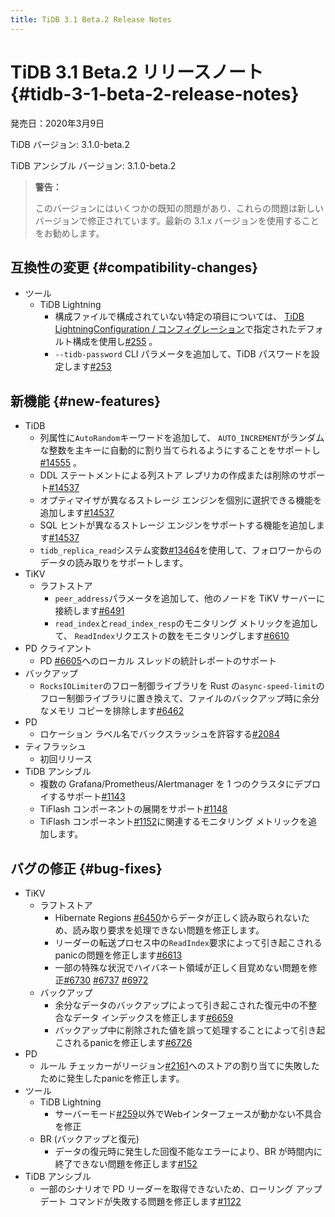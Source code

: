 ```yaml
---
title: TiDB 3.1 Beta.2 Release Notes
---
```


# TiDB 3.1 Beta.2 リリースノート {#tidb-3-1-beta-2-release-notes}

発売日：2020年3月9日

TiDB バージョン: 3.1.0-beta.2

TiDB アンシブル バージョン: 3.1.0-beta.2

> **警告：**
>
> このバージョンにはいくつかの既知の問題があり、これらの問題は新しいバージョンで修正されています。最新の 3.1.x バージョンを使用することをお勧めします。

## 互換性の変更 {#compatibility-changes}

-   ツール
    -   TiDB Lightning
        -   構成ファイルで構成されていない特定の項目については、 [TiDB LightningConfiguration / コンフィグレーション](/tidb-lightning/tidb-lightning-configuration.md)で指定されたデフォルト構成を使用し[#255](https://github.com/pingcap/tidb-lightning/pull/255) 。
        -   `--tidb-password` CLI パラメータを追加して、TiDB パスワードを設定します[#253](https://github.com/pingcap/tidb-lightning/pull/253)

## 新機能 {#new-features}

-   TiDB
    -   列属性に`AutoRandom`キーワードを追加して、 `AUTO_INCREMENT`がランダムな整数を主キーに自動的に割り当てられるようにすることをサポートし[#14555](https://github.com/pingcap/tidb/pull/14555) 。
    -   DDL ステートメントによる列ストア レプリカの作成または削除のサポート[#14537](https://github.com/pingcap/tidb/pull/14537)
    -   オプティマイザが異なるストレージ エンジンを個別に選択できる機能を追加します[#14537](https://github.com/pingcap/tidb/pull/14537)
    -   SQL ヒントが異なるストレージ エンジンをサポートする機能を追加します[#14537](https://github.com/pingcap/tidb/pull/14537)
    -   `tidb_replica_read`システム変数[#13464](https://github.com/pingcap/tidb/pull/13464)を使用して、フォロワーからのデータの読み取りをサポートします。
-   TiKV
    -   ラフトストア
        -   `peer_address`パラメータを追加して、他のノードを TiKV サーバーに接続します[#6491](https://github.com/tikv/tikv/pull/6491)
        -   `read_index`と`read_index_resp`のモニタリング メトリックを追加して、 `ReadIndex`リクエストの数をモニタリングします[#6610](https://github.com/tikv/tikv/pull/6610)
-   PD クライアント
    -   PD [#6605](https://github.com/tikv/tikv/pull/6605)へのローカル スレッドの統計レポートのサポート
-   バックアップ
    -   `RocksIOLimiter`のフロー制御ライブラリを Rust の`async-speed-limit`のフロー制御ライブラリに置き換えて、ファイルのバックアップ時に余分なメモリ コピーを排除します[#6462](https://github.com/tikv/tikv/pull/6462)
-   PD
    -   ロケーション ラベル名でバックスラッシュを許容する[#2084](https://github.com/pingcap/pd/pull/2084)
-   ティフラッシュ
    -   初回リリース
-   TiDB アンシブル
    -   複数の Grafana/Prometheus/Alertmanager を 1 つのクラスタにデプロイするサポート[#1143](https://github.com/pingcap/tidb-ansible/pull/1143)
    -   TiFlash コンポーネントの展開をサポート[#1148](https://github.com/pingcap/tidb-ansible/pull/1148)
    -   TiFlash コンポーネント[#1152](https://github.com/pingcap/tidb-ansible/pull/1152)に関連するモニタリング メトリックを追加します。

## バグの修正 {#bug-fixes}

-   TiKV
    -   ラフトストア
        -   Hibernate Regions [#6450](https://github.com/tikv/tikv/pull/6450)からデータが正しく読み取られないため、読み取り要求を処理できない問題を修正します。
        -   リーダーの転送プロセス中の`ReadIndex`要求によって引き起こされるpanicの問題を修正します[#6613](https://github.com/tikv/tikv/pull/6613)
        -   一部の特殊な状況でハイバネート領域が正しく目覚めない問題を修正[#6730](https://github.com/tikv/tikv/pull/6730) [#6737](https://github.com/tikv/tikv/pull/6737) [#6972](https://github.com/tikv/tikv/pull/6972)
    -   バックアップ
        -   余分なデータのバックアップによって引き起こされた復元中の不整合なデータ インデックスを修正します[#6659](https://github.com/tikv/tikv/pull/6659)
        -   バックアップ中に削除された値を誤って処理することによって引き起こされるpanicを修正します[#6726](https://github.com/tikv/tikv/pull/6726)
-   PD
    -   ルール チェッカーがリージョン[#2161](https://github.com/pingcap/pd/pull/2161)へのストアの割り当てに失敗したために発生したpanicを修正します。
-   ツール
    -   TiDB Lightning
        -   サーバーモード[#259](https://github.com/pingcap/tidb-lightning/pull/259)以外でWebインターフェースが動かない不具合を修正
    -   BR (バックアップと復元)
        -   データの復元時に発生した回復不能なエラーにより、BR が時間内に終了できない問題を修正します[#152](https://github.com/pingcap/br/pull/152)
-   TiDB アンシブル
    -   一部のシナリオで PD リーダーを取得できないため、ローリング アップデート コマンドが失敗する問題を修正します[#1122](https://github.com/pingcap/tidb-ansible/pull/1122)
